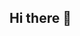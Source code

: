 ## Hi there 👋

<!--
**ap4678/ap4678** is a ✨ _special_ ✨ repository because its `README.md` (this file) appears on your GitHub profile.

👋 Hi, I'm Aayusha Pokharel

🎓 First-Year at Barnard College of Columbia University | Economics & Computer Science  
🧠 AI/ML Fellow at Cornell Tech’s Break Through Tech AI Program
📍 Based in New York City | Originally from Nepal  
🔗 [LinkedIn](http://www.linkedin.com/in/aayusha-p)  

---

## ✨ About Me

I’m a student passionate about the intersection of AI, economics, and public impact—especially in the context of emerging markets. As a Break Through Tech AI Fellow, I’m working on real-world ML problems that center equity and accessibility.  

Beyond AI, my experiences include conducting scientific research, launching data-driven marketing campaigns, and writing for national publications. I thrive at the intersection of technology, policy, and storytelling—and I’m always excited to learn something new.

---

## 📬 Contact Me

📧 avapokharel@gmail.com | ap4678@barnard.edu  
🔗 [GitHub](https://github.com/ap4678)   

---

## 🛠 Tech Stack

**Languages:** Python, Java  
**ML & Data Science:** Pandas, NumPy, scikit-learn, Seaborn  
**Tools:** Jupyter, Google Colab, GitHub, Excel  
**Soft Skills:** Technical Writing, Research, Public Speaking, Communication

---

## 🚀 Projects

### 🔹 [income-prediction-ai-studio](https://github.com/yourusername/income-prediction-ai-studio) *(📌 Pinned Project)*  
Used logistic regression, decision trees, and SVM to predict income level from demographic data.  
- Tools: Python, Pandas, scikit-learn, Seaborn, Jupyter  
- Result: Achieved ~82% accuracy after optimization.  
- Includes dataset, Jupyter notebooks, visualizations, and full documentation.

### 🔹 [gut-microbiome-mental-health-review]()  
Drafted a literature review exploring the correlation between gut bacteria and mental health.  
- Tools: JSTOR articles, Google Docs, literature synthesis  
- Contribution: Led academic sessions, designed methodology, authored manuscript.


---

---

## 🏆 Awards & Recognition

- ✅ Elizabeth Gould Neff ’27 Scholarship  
- 🧠 Dean’s List (all semesters)
- 🏆 "Top in Country" Award for 2 A-level Subjects (Psychology and English General Paper)

---

## 🌱 Interests

- Advocating for ethical AI, inclusive tech, and financial literacy  
- Knitting and reading books

---

## ⚡ Fun fact: I can name the capital cities of almost all countries in the world. 
-->
